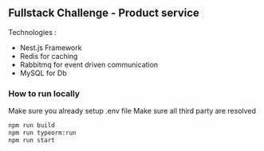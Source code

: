 ## Fullstack Challenge - Product service
Technologies : 
- Nest.js Framework
- Redis for caching
- Rabbitmq for event driven communication
- MySQL for Db
  
### How to run locally
Make sure you already setup .env file
Make sure all third party are resolved

```bash
npm run build
npm run typeorm:run
npm run start
```
